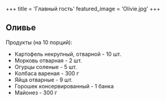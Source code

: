 +++
title = 'Главный гость'
featured_image = 'Olivie.jpg' 
+++
## Оливье 
Продукты (на 10 порций):  
- Картофель некрупный, отварной - 10 шт.   
- Морковь отварная - 2 шт.   
- Огурцы соленые - 5 шт.   
- Колбаса вареная - 300 г   
- Яйца отварные - 9 шт.   
- Горошек консервированный - 1 банка   
- Майонез - 300 г   
